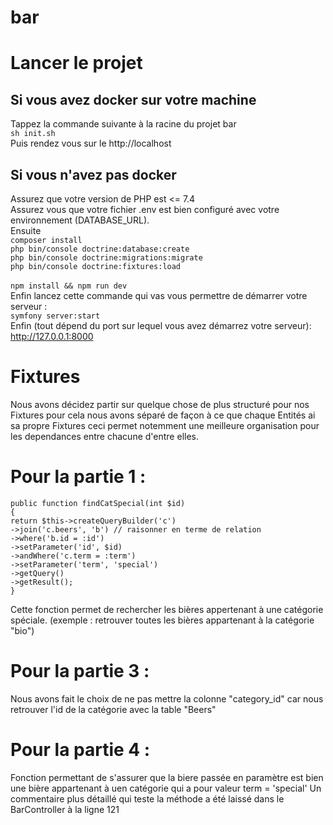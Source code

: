 # bar

# Lancer le projet
## Si vous avez docker sur votre machine
Tappez la commande suivante à la racine du projet bar
<br>
```sh init.sh```
<br>
Puis rendez vous sur le http://localhost

## Si vous n'avez pas docker
Assurez que votre version de PHP est <= 7.4
<br>
Assurez vous que votre fichier .env est bien configuré avec votre environnement (DATABASE_URL).
<br>
Ensuite
<br>
```composer install```
<br>
```php bin/console doctrine:database:create```
<br>
```php bin/console doctrine:migrations:migrate```
<br>
```php bin/console doctrine:fixtures:load```
<br>
<br>
```npm install && npm run dev```
<br>
Enfin lancez cette commande qui vas vous permettre de démarrer votre serveur :
<br>
```symfony server:start```
<br>
Enfin (tout dépend du port sur lequel vous avez démarrez votre serveur): http://127.0.0.1:8000
# Fixtures

Nous avons décidez partir sur quelque chose de plus structuré pour nos Fixtures pour cela nous avons séparé de façon à ce que chaque Entités ai sa propre Fixtures ceci permet notemment une meilleure organisation pour les dependances entre chacune d'entre elles.

# Pour la partie 1 :

```
public function findCatSpecial(int $id)
{
return $this->createQueryBuilder('c')
->join('c.beers', 'b') // raisonner en terme de relation
->where('b.id = :id')
->setParameter('id', $id)
->andWhere('c.term = :term')
->setParameter('term', 'special')
->getQuery()
->getResult();
}
```

Cette fonction permet de rechercher les bières appertenant à une catégorie spéciale.
(exemple : retrouver toutes les bières appartenant à la catégorie "bio")

# Pour la partie 3 :

Nous avons fait le choix de ne pas mettre la colonne "category_id" car nous retrouver l'id de la catégorie avec la table "Beers" 

# Pour la partie 4 :

Fonction permettant de s'assurer que la biere passée en paramètre est bien une bière appartenant à uen catégorie qui a pour valeur term = 'special'
Un commentaire plus détaillé qui teste la méthode a été laissé dans le BarController à la ligne 121